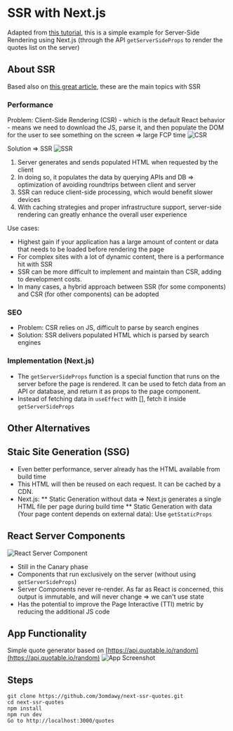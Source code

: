 # SSR with Next.js
Adapted from [this tutorial]([https://www.youtube.com/watch?v=IZGNcSuwBZs](https://www.bairesdev.com/blog/server-side-rendering-react/)), this is a simple example for Server-Side Rendering using Next.js (through the API `getServerSideProps` to render the quotes list on the server)

## About SSR
Based also on [this great article]([https://www.joshwcomeau.com/react/server-components/]), these are the main topics with SSR

### Performance
Problem: Client-Side Rendering (CSR) - which  is the default React behavior - means we need to download the JS, parse it, and then populate the DOM for the user to see something on the screen => large FCP time
![CSR](https://github.com/user-attachments/assets/af3ad8f4-6dbc-42fd-ad21-5f4dbd5447b4)

Solution => SSR
![SSR](https://github.com/user-attachments/assets/e527a5cb-c6fa-458e-b843-2405c73ece3b)
1. Server generates and sends populated HTML when requested by the client
2. In doing so, it populates the data by querying APIs and DB => optimization of avoiding roundtrips between client and server
3. SSR can reduce client-side processing, which would benefit slower devices
4. With caching strategies and proper infrastructure support, server-side rendering can greatly enhance the overall user experience

Use cases:
* Highest gain if your application has a large amount of content or data that needs to be loaded before rendering the page
* For complex sites with a lot of dynamic content, there is a performance hit with SSR
* SSR can be more difficult to implement and maintain than CSR, adding to development costs.
* In many cases, a hybrid approach between SSR (for some components) and CSR (for other components) can be adopted

### SEO
* Problem: CSR relies on JS, difficult to parse by search engines
* Solution: SSR delivers populated HTML which is parsed by search engines

### Implementation (Next.js)
* The `getServerSideProps` function is a special function that runs on the server before the page is rendered. It can be used to fetch data from an API or database, and return it as props to the page component.
* Instead of fetching data in `useEffect` with [], fetch it inside `getServerSideProps`

## Other Alternatives

## Staic Site Generation (SSG)
* Even better performance, server already has the HTML available from build time
* This HTML will then be reused on each request. It can be cached by a CDN.
* Next.js:
** Static Generation without data => Next.js generates a single HTML file per page during build time
** Static Generation with data (Your page content depends on external data): Use `getStaticProps`

## React Server Components
![React Server Component](https://github.com/user-attachments/assets/f34eb665-8137-4176-841d-2b796e6aeacc)
* Still in the Canary phase
* Components that run exclusively on the server (without using `getServerSideProps`)
* Server Components never re-render. As far as React is concerned, this output is immutable, and will never change => we can't use state
* Has the potential to improve the Page Interactive (TTI) metric by reducing the additional JS code

## App Functionality
Simple quote generator based on [https://api.quotable.io/random](https://api.quotable.io/random)
![App Screenshot](https://github.com/user-attachments/assets/6167e44d-a54c-401c-a21c-78adfe38c236)

## Steps
```
git clone https://github.com/3omdawy/next-ssr-quotes.git
cd next-ssr-quotes
npm install
npm run dev
Go to http://localhost:3000/quotes
```
